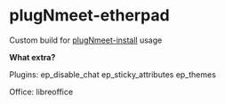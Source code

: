 # plugNmeet-etherpad

Custom build for [plugNmeet-install](https://github.com/mynaparrot/plugNmeet-install) usage

**What extra?**

Plugins: ep_disable_chat ep_sticky_attributes ep_themes

Office: libreoffice
